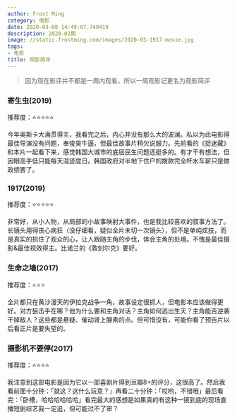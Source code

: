 ```yaml
---
author: Frost Ming
category: 电影
date: 2020-03-08 14:49:07.749419
description: 2020-02期
image: //static.frostming.com/images/2020-03-1917-movie.jpg
tags:
- 电影
title: 观影简评
---
```


> 因为现在影评并不都是一周内观看，所以一周观影记更名为观影简评


### 寄生虫(2019)

推荐度：⭐⭐⭐⭐⭐

今年奥斯卡大满贯得主，我看完之后，内心并没有那么大的波澜。私以为此电影得最佳导演没有问题，奉俊昊牛逼，但最佳故事片稍欠说服力。先前看的《捉迷藏》和本片一起看下来，感觉韩国大城市的底层民生问题还挺多的。有才干有想法，但因眼高手低只能每天混迹度日。韩国政府对半地下住户的拨款完全杯水车薪只是做政绩罢了。

### 1917(2019)

推荐度：⭐⭐⭐⭐⭐

非常好，从小人物，从局部的小故事映射大事件，也是我比较喜欢的叙事方法了。长镜头用得丧心病狂（没仔细看，疑似全片未切一次镜头），但不是单纯炫技，而是真实的抓住了观众的心，让人跟随主角的步伐，体会主角的处境。不愧是最佳摄影&最佳视效得主。比诺兰的《敦刻尔克》要好。

### 生命之墙(2017)

推荐度：⭐⭐⭐

全片都只在黄沙漫天的伊拉克战争一角，故事设定很抓人，但电影本应该做得更好。对方狙击手在哪？他为什么要和主角对话？主角如何逃出生天？主角能否逆袭干掉敌人？这些都是悬疑、催动肾上腺素的点。但可惜没有，可能你看了预告片以后看正片是要失望的。

### 摄影机不要停(2017)

推荐度：⭐⭐⭐⭐

我注意到这部电影是因为它以一部喜剧片得到豆瓣8+的评分，这很高了。然后我看前面十分钟：「就这？这什么玩意？」再看二十分钟：「哎哟，不错哦」最后看完：「卧槽，哈哈哈哈哈哈」看完最大的感想是如果真的有这种一镜到底的现场直播短剧综艺我一定追，但可能过不了审？
